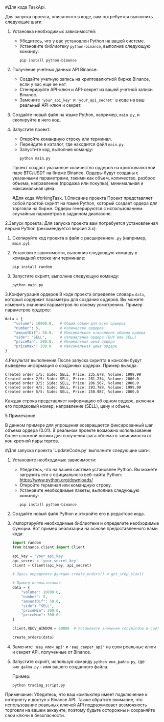 #Для кода TaskApi.

Для запуска проекта, описанного в коде, вам потребуется выполнить следующие шаги:

1. Установка необходимых зависимостей:
   - Убедитесь, что у вас установлен Python на вашей системе.
   - Установите библиотеку `python-binance`, выполнив следующую команду:
     ```
     pip install python-binance
     ```

2. Получение учетных данных API Binance:
   - Создайте учетную запись на криптовалютной бирже Binance, если у вас еще ее нет.
   - Сгенерируйте API-ключ и API-секрет из вашей учетной записи Binance.
   - Замените `'your_api_key'` и `'your_api_secret'` в коде на ваш реальный API-ключ и секрет.

3. Создайте новый файл на языке Python, например, `main.py`, и скопируйте в него код.

4. Запустите проект:
   - Откройте командную строку или терминал.
   - Перейдите в каталог, где находится файл `main.py`.
   - Запустите код, выполнив команду:
     ```
     python main.py
     ```
   Проект создаст указанное количество ордеров на криптовалютной паре BTC/USDT на бирже Binance. Ордеры будут созданы с указанными параметрами, такими как объем, количество, разброс объема, направление (продажа или покупка), минимальная и максимальная цена.
   
   
   
   
   
   
   
   
   
   #Для кода WorkingTask.
   1.Описание проекта
Проект представляет собой простой скрипт на языке Python, который создает ордера для торговли на бирже. Ордеры генерируются с использованием случайных параметров в заданном диапазоне.

2.Запуск проекта:
Для запуска проекта вам потребуется установленная версия Python (рекомендуется версия 3.x).

1. Скопируйте код проекта в файл с расширением `.py` (например, `main.py`).

2. Установите зависимости, выполнив следующую команду в командной строке или терминале:
   ```
   pip install random
   ```

3. Запустите скрипт, выполнив следующую команду:
   ```
   python main.py
   ```

 3.Конфигурация ордеров
В коде проекта определен словарь `data`, который содержит параметры для создания ордеров. Вы можете изменить значения параметров по своему усмотрению.
Пример параметров ордеров:
```python
data = {
    "volume": 10000.0,   # Общий объем для всех ордеров
    "number": 5,         # Количество ордеров
    "amountDif": 50.0,   # Максимальное отклонение объема ордера
    "side": "SELL",      # Направление ордера (BUY или SELL)
    "priceMin": 200.0,   # Минимальная цена ордера
    "priceMax": 300.0    # Максимальная цена ордера
}
```

4.Результат выполнения
После запуска скрипта в консоли будут выведены информация о созданных ордерах. Пример вывода:
```
Created order 1/5: Side: SELL, Price: 235.678, Volume: 1999.99
Created order 2/5: Side: SELL, Price: 281.234, Volume: 2000.0
Created order 3/5: Side: SELL, Price: 206.567, Volume: 2000.0
Created order 4/5: Side: SELL, Price: 293.789, Volume: 1999.99
Created order 5/5: Side: SELL, Price: 250.987, Volume: 2000.0
```
Каждая строка представляет информацию об одном ордере, включая его порядковый номер, направление (SELL), цену и объем.

5.Примечание

В данном примере для упрощения возвращается фиксированный шаг объема ордера (0.01). В реальном проекте возможно использование более сложной логики для получения шага объема в зависимости от кон
кретной пары торгов.






#Для запуска проекта 'UpdateCode.py' выполните следующие шаги:

1. Установите необходимые зависимости:
   - Убедитесь, что на вашей системе установлен Python. Вы можете загрузить его с официального веб-сайта Python: https://www.python.org/downloads/
   - Откройте терминал или командную строку.
   - Установите необходимые пакеты, выполнив следующую команду:
     ```
     pip install python-binance
     ```

2. Создайте новый файл Python и откройте его в редакторе кода.

3. Импортируйте необходимые библиотеки и определите необходимые функции. Вот пример реализации на основе предоставленного вами кода:

   ```python
   import random
   from binance.client import Client

   api_key = 'your_api_key'
   api_secret = 'your_secret_key'
   client = Client(api_key, api_secret)

   # Здесь определите функции create_orders() и get_step_size()

   # Пример использования
   data = {
       "volume": 10000.0,
       "number": 5,
       "amountDif": 50.0,
       "side": "SELL",
       "priceMin": 200.0,
       "priceMax": 300.0
   }

   client.RECV_WINDOW = 60000  # Установите значение recvWindow в соответствии с вашими потребностями

   create_orders(data)
   ```

4. Замените `'ваш_ключ_api'` и `'ваш_секрет_api'` на свои реальные ключ и секрет API, полученные от Binance.

5. Запустите скрипт, используя команду `python имя_файла.py`, где `имя_файла.py` - имя вашего созданного файла.

   Пример:
   ```
   python trading_script.py
   ```

Примечание: Убедитесь, что ваш компьютер имеет подключение к интернету и доступ к Binance API. Также обратите внимание, что использование реальных ключей API подразумевает возможность торговли на вашем аккаунте, поэтому будьте осторожны и сохраняйте свои ключи в безопасности.
